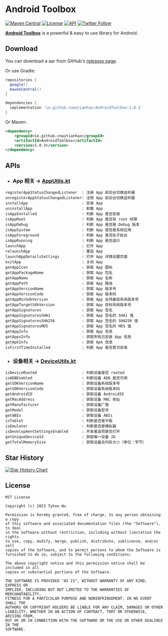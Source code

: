 # Android Toolbox

[![Maven Central](https://maven-badges.herokuapp.com/maven-central/io.github.cnwutianhao/AndroidToolbox/badge.svg)](https://maven-badges.herokuapp.com/maven-central/io.github.cnwutianhao/AndroidToolbox) [![License](https://img.shields.io/:license-mit-blue.svg)](LICENSE) [![API](https://img.shields.io/badge/API-21%2B-red.svg?style=flat)](https://android-arsenal.com/api?level=21) [![Twitter Follow](https://img.shields.io/twitter/follow/tyhoowu.svg?style=social)](https://twitter.com/tyhoowu)


**[Android Toolbox](https://central.sonatype.com/artifact/io.github.cnwutianhao/AndroidToolbox)** is a powerful & easy to use library for Android.

## Download

You can download a aar from GitHub's [releases page](https://github.com/cnwutianhao/android-toolbox/releases).

Or use Gradle:

```gradle
repositories {
  google()
  mavenCentral()
}

dependencies {
  implementation 'io.github.cnwutianhao:AndroidToolbox:1.0.3'
}
```

Or Maven:

```xml
<dependency>
    <groupId>io.github.cnwutianhao</groupId>
    <artifactId>AndroidToolbox</artifactId>
    <version>1.0.3</version>
</dependency>
```

## APIs

* ### App 相关 -> [AppUtils.kt](https://github.com/cnwutianhao/android-toolbox/blob/main/Toolbox/library/src/main/java/com/tyhoo/android/toolbox/util/AppUtils.kt)
```
registerAppStatusChangedListener  : 注册 App 前后台切换监听器
unregisterAppStatusChangedListener: 注销 App 前后台切换监听器
installApp                        : 安装 App
uninstallApp                      : 卸载 App
isAppInstalled                    : 判断 App 是否安装
isAppRoot                         : 判断 App 是否有 root 权限
isAppDebug                        : 判断 App 是否是 Debug 版本
isAppSystem                       : 判断 App 是否是系统应用
isAppForeground                   : 判断 App 是否处于前台
isAppRunning                      : 判断 App 是否运行
launchApp                         : 打开 App
relaunchApp                       : 重启 App
launchAppDetailsSettings          : 打开 App 详情设置页面
exitApp                           : 关闭 App
getAppIcon                        : 获取 App 图标
getAppPackageName                 : 获取 App 包名
getAppName                        : 获取 App 名称
getAppPath                        : 获取 App 路径
getAppVersionName                 : 获取 App 版本号
getAppVersionCode                 : 获取 App 版本码
getAppMinSdkVersion               : 获取 App 支持最低系统版本号
getAppTargetSdkVersion            : 获取 App 目标系统版本号
getAppSignatures                  : 获取 App 签名
getAppSignaturesSHA1              : 获取 App 签名的 SHA1 值
getAppSignaturesSHA256            : 获取 App 签名的 SHA256 值
getAppSignaturesMD5               : 获取 App 签名的 MD5 值
getAppInfo                        : 获取 App 信息
getAppsInfo                       : 获取所有已安装 App 信息
getApkInfo                        : 获取 Apk 信息
isFirstTimeInstalled              : 判断 App 是否首次安装
```

* ### 设备相关 -> [DeviceUtils.kt](https://github.com/cnwutianhao/android-toolbox/blob/main/Toolbox/library/src/main/java/com/tyhoo/android/toolbox/util/DeviceUtils.kt)
```
isDeviceRooted                    : 判断设备是否 rooted
isADBEnabled                      : 判断设备 ADB 是否可用
getSDKVersionName                 : 获取设备系统版本号
getSDKVersionCode                 : 获取设备系统版本码
getAndroidID                      : 获取设备 AndroidID
getMacAddress                     : 获取设备 MAC 地址
getManufacturer                   : 获取设备厂商
getModel                          : 获取设备型号
getABIs                           : 获取设备 ABIs
isTablet                          : 判断是否是平板
isEmulator                        : 判断是否是模拟器
isDevelopmentSettingsEnabled      : 开发者选项是否打开
getUniqueDeviceId                 : 获取唯一设备 ID
getTotalMemorySize                : 获取设备总内存大小（单位：字节）
```

## Star History

[![Star History Chart](https://api.star-history.com/svg?repos=cnwutianhao/android-toolbox&type=Date)](https://star-history.com/#cnwutianhao/android-toolbox&Date)

## License

```
MIT License

Copyright (c) 2023 Tyhoo Wu

Permission is hereby granted, free of charge, to any person obtaining a copy
of this software and associated documentation files (the "Software"), to deal
in the Software without restriction, including without limitation the rights
to use, copy, modify, merge, publish, distribute, sublicense, and/or sell
copies of the Software, and to permit persons to whom the Software is
furnished to do so, subject to the following conditions:

The above copyright notice and this permission notice shall be included in all
copies or substantial portions of the Software.

THE SOFTWARE IS PROVIDED "AS IS", WITHOUT WARRANTY OF ANY KIND, EXPRESS OR
IMPLIED, INCLUDING BUT NOT LIMITED TO THE WARRANTIES OF MERCHANTABILITY,
FITNESS FOR A PARTICULAR PURPOSE AND NONINFRINGEMENT. IN NO EVENT SHALL THE
AUTHORS OR COPYRIGHT HOLDERS BE LIABLE FOR ANY CLAIM, DAMAGES OR OTHER
LIABILITY, WHETHER IN AN ACTION OF CONTRACT, TORT OR OTHERWISE, ARISING FROM,
OUT OF OR IN CONNECTION WITH THE SOFTWARE OR THE USE OR OTHER DEALINGS IN THE
SOFTWARE.
```
